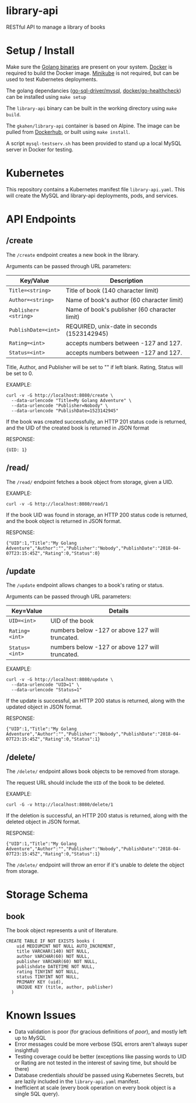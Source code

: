 # library-api
RESTful API to manage a library of books

# Setup / Install
Make sure the [Golang binaries](https://golang.org/doc/install) are present on your system.
[Docker](https://docs.docker.com/install/) is required to build the Docker image.
[Minikube](https://kubernetes.io/docs/tasks/tools/install-minikube) is not required, but can be used to test Kubernetes deployments.

The golang dependancies ([go-sql-driver/mysql](https://github.com/docker/go-healthcheck), [docker/go-healthcheck](https://github.com/docker/go-healthcheck)) can be installed using `make setup`

The `library-api` binary can be built in the working directory using `make build`.

The `gkahen/library-api` container is based on Alpine. The image can be pulled from [Dockerhub](https://hub.docker.com/r/gkahen/library-api/), or built using `make install`.

A script `mysql-testserv.sh` has been provided to stand up a local MySQL server in Docker for testing.

# Kubernetes
This repository contains a Kubernetes manifest file `library-api.yaml`. This will create the MySQL and library-api deployments, pods, and services.

# API Endpoints
## /create
The `/create` endpoint creates a new book in the library.

Arguments can be passed through URL parameters:

|Key/Value|Description|
|---------|-----------|
`Title=<string>` | Title of book (140 character limit)
`Author=<string>` | Name of book's author (60 character limit)
`Publisher=<string>` | Name of book's publisher (60 character limit)
`PublishDate=<int>` | REQUIRED, unix-date in seconds (1523142945)
`Rating=<int>` | accepts numbers between -127 and 127.
`Status=<int>` | accepts numbers between -127 and 127.

Title, Author, and Publisher will be set to "" if left blank. Rating, Status will be set to 0.

EXAMPLE:

```
curl -v -G http://localhost:8080/create \
  --data-urlencode "Title=My Golang Adventure" \
  --data-urlencode "Publisher=Nobody" \
  --data-urlencode "PublishDate=1523142945"
```

If the book was created successfully, an HTTP 201 status code is returned, and the UID of the created book is returned in JSON format

RESPONSE:

```
{UID: 1}
```

## /read/
The `/read/` endpoint fetches a book object from storage, given a UID.

EXAMPLE:

```
curl -v -G http://localhost:8080/read/1
```

If the book UID was found in storage, an HTTP 200 status code is returned, and the book object is returned in JSON format.

RESPONSE:

```
{"UID":1,"Title":"My Golang Adventure","Author":"","Publisher":"Nobody","PublishDate":"2018-04-07T23:15:45Z","Rating":0,"Status":0}
```

## /update
The `/update` endpoint allows changes to a book's rating or status.

Arguments can be passed through URL parameters:

|Key=Value|Details|
|---------|-------|
`UID=<int>`    | UID of the book
`Rating=<int>` | numbers below -127 or above 127 will truncated.
`Status=<int>` | numbers below -127 or above 127 will truncated.

EXAMPLE:

```
curl -v -G http://localhost:8080/update \
  --data-urlencode "UID=1" \
  --data-urlencode "Status=1"
```

If the update is successful, an HTTP 200 status is returned, along with the updated object in JSON format.

RESPONSE:

```
{"UID":1,"Title":"My Golang Adventure","Author":"","Publisher":"Nobody","PublishDate":"2018-04-07T23:15:45Z","Rating":0,"Status":1}
```

## /delete/
The `/delete/` endpoint allows book objects to be removed from storage.

The request URL should include the `UID` of the book to be deleted.

EXAMPLE:

```
curl -G -v http://localhost:8080/delete/1
```

If the deletion is successful, an HTTP 200 status is returned, along with the deleted object in JSON format.

RESPONSE:

```
{"UID":1,"Title":"My Golang Adventure","Author":"","Publisher":"Nobody","PublishDate":"2018-04-07T23:15:45Z","Rating":0,"Status":1}
```

The `/delete/` endpoint will throw an error if it's unable to delete the object from storage.

# Storage Schema
## book
The book object represents a unit of literature.

```
CREATE TABLE IF NOT EXISTS books (
    uid MEDIUMINT NOT NULL AUTO_INCREMENT,
    title VARCHAR(140) NOT NULL,
    author VARCHAR(60) NOT NULL,
    publisher VARCHAR(60) NOT NULL,
    publishdate DATETIME NOT NULL,
    rating TINYINT NOT NULL,
    status TINYINT NOT NULL,
    PRIMARY KEY (uid),
    UNIQUE KEY (title, author, publisher)
  )
```

# Known Issues
* Data validation is poor (for gracious definitions of _poor_), and mostly left up to MySQL
* Error messages could be more verbose (SQL errors aren't always super insightful)
* Testing coverage could be better (exceptions like passing words to UID or Rating are not tested in the interest of saving time, but should be there)
* Database credentials _should_ be passed using Kubernetes Secrets, but are lazily included in the `library-api.yaml` manifest.
* Inefficient at scale (every book operation on every book object is a single SQL query).
